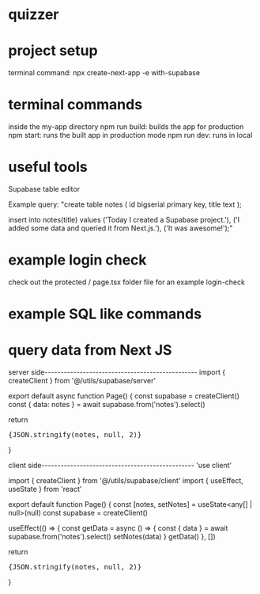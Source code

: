 # quizzer


# project setup
terminal command: npx create-next-app -e with-supabase

# terminal commands
inside the my-app directory
npm run build: builds the app for production
npm start: runs the built app in production mode
npm run dev: runs in local



# useful tools 
Supabase table editor

Example query:
"create table notes (
  id bigserial primary key,
  title text
);

insert into notes(title)
values
  ('Today I created a Supabase project.'),
  ('I added some data and queried it from Next.js.'),
  ('It was awesome!');"


# example login check
check out the protected / page.tsx folder file for an example login-check


# example SQL like commands


# query data from Next JS
server side------------------------------------------------
import { createClient } from '@/utils/supabase/server'

export default async function Page() {
  const supabase = createClient()
  const { data: notes } = await supabase.from('notes').select()

  return <pre>{JSON.stringify(notes, null, 2)}</pre>
}

client side------------------------------------------------
'use client'

import { createClient } from '@/utils/supabase/client'
import { useEffect, useState } from 'react'

export default function Page() {
  const [notes, setNotes] = useState<any[] | null>(null)
  const supabase = createClient()

  useEffect(() => {
    const getData = async () => {
      const { data } = await supabase.from('notes').select()
      setNotes(data)
    }
    getData()
  }, [])

  return <pre>{JSON.stringify(notes, null, 2)}</pre>
}